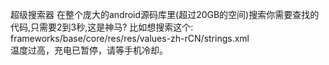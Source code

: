 
超级搜索器
在整个庞大的android源码库里(超过20GB的空间)搜索你需要查找的代码,只需要2到3秒,这是神马?
比如想搜索这个:
frameworks/base/core/res/res/values-zh-rCN/strings.xml  
    <string name="high_temperature_message">温度过高，充电已暂停，请等手机冷却。</string>
